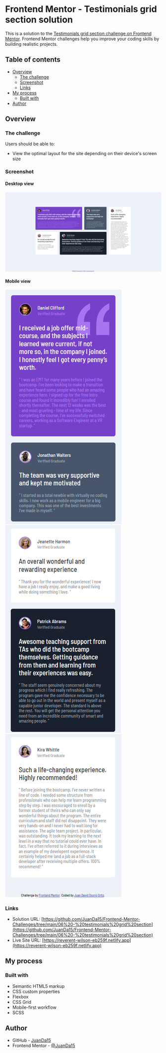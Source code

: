 # Frontend Mentor - Testimonials grid section solution

This is a solution to the [Testimonials grid section challenge on Frontend Mentor](https://www.frontendmentor.io/challenges/testimonials-grid-section-Nnw6J7Un7). Frontend Mentor challenges help you improve your coding skills by building realistic projects. 

## Table of contents

- [Overview](#overview)
  - [The challenge](#the-challenge)
  - [Screenshot](#screenshot)
  - [Links](#links)
- [My process](#my-process)
  - [Built with](#built-with)
- [Author](#author)

## Overview

### The challenge

Users should be able to:

- View the optimal layout for the site depending on their device's screen size

### Screenshot

#### Desktop view
![](./assets/images/screenshots/captura2.png)


#### Mobile view
![](./assets/images/screenshots/captura3.png)
![](./assets/images/screenshots/captura4.png)
![](./assets/images/screenshots/captura5.png)

### Links

- Solution URL: [https://github.com/JuanDa15/Frontend-Mentor-Challenges/tree/main/06%20-%20testimonials%20grid%20section](https://github.com/JuanDa15/Frontend-Mentor-Challenges/tree/main/06%20-%20testimonials%20grid%20section)
- Live Site URL: [https://reverent-wilson-eb259f.netlify.app](https://reverent-wilson-eb259f.netlify.app)

## My process

### Built with

- Semantic HTML5 markup
- CSS custom properties
- Flexbox
- CSS Grid
- Mobile-first workflow
- SCSS

## Author

- GitHub - [JuanDa15](https://github.com/JuanDa15)
- Frontend Mentor - [@JuanDa15](https://www.frontendmentor.io/profile/JuanDa15)
